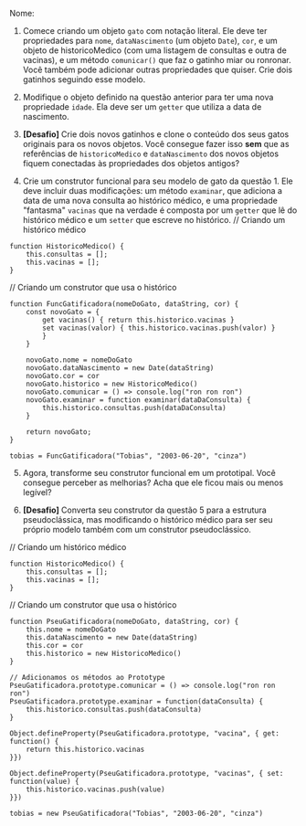 Nome: 

1. Comece criando um objeto `gato` com notação literal. Ele deve ter propriedades para `nome`, `dataNascimento` (um objeto `Date`), `cor`, e um objeto de historicoMedico (com uma listagem de consultas e outra de vacinas), e um método `comunicar()` que faz o gatinho miar ou ronronar. Você também pode adicionar outras propriedades que quiser. Crie dois gatinhos seguindo esse modelo.

2. Modifique o objeto definido na questão anterior para ter uma nova propriedade `idade`. Ela deve ser um `getter` que utiliza a data de nascimento.

3. **[Desafio]** Crie dois novos gatinhos e clone o conteúdo dos seus gatos originais para os novos objetos. Você consegue fazer isso **sem** que as referências de `historicoMedico` e `dataNascimento` dos novos objetos fiquem conectadas às propriedades dos objetos antigos?

4. Crie um construtor funcional para seu modelo de gato da questão 1. Ele deve incluir duas modificações: um método `examinar`, que adiciona a data de uma nova consulta ao histórico médico, e uma propriedade "fantasma" `vacinas` que na verdade é composta por um `getter` que lê do histórico médico e um `setter` que escreve no histórico.
// Criando um histórico médico
```
function HistoricoMedico() {
    this.consultas = [];
    this.vacinas = [];
}
```

// Criando um construtor que usa o histórico
```
function FuncGatificadora(nomeDoGato, dataString, cor) {
    const novoGato = {
        get vacinas() { return this.historico.vacinas }
        set vacinas(valor) { this.historico.vacinas.push(valor) }
        }
    }

    novoGato.nome = nomeDoGato
    novoGato.dataNascimento = new Date(dataString)
    novoGato.cor = cor
    novoGato.historico = new HistoricoMedico()
    novoGato.comunicar = () => console.log("ron ron ron")
    novoGato.examinar = function examinar(dataDaConsulta) {
        this.historico.consultas.push(dataDaConsulta)
    }

    return novoGato;
}

tobias = FuncGatificadora("Tobias", "2003-06-20", "cinza")
```

5. Agora, transforme seu construtor funcional em um prototipal. Você consegue perceber as melhorias? Acha que ele ficou mais ou menos legível?

6. **[Desafio]** Converta seu construtor da questão 5 para a estrutura pseudoclássica, mas modificando o histórico médico para ser seu próprio modelo também com um construtor pseudoclássico.

// Criando um histórico médico
```
function HistoricoMedico() {
    this.consultas = [];
    this.vacinas = [];
}
```

// Criando um construtor que usa o histórico
```
function PseuGatificadora(nomeDoGato, dataString, cor) {
    this.nome = nomeDoGato
    this.dataNascimento = new Date(dataString)
    this.cor = cor
    this.historico = new HistoricoMedico()
}

// Adicionamos os métodos ao Prototype
PseuGatificadora.prototype.comunicar = () => console.log("ron ron ron")
PseuGatificadora.prototype.examinar = function(dataConsulta) {
    this.historico.consultas.push(dataConsulta)
}

Object.defineProperty(PseuGatificadora.prototype, "vacina", { get: function() {
    return this.historico.vacinas
}})

Object.defineProperty(PseuGatificadora.prototype, "vacinas", { set: function(value) {
    this.historico.vacinas.push(value)
}})

tobias = new PseuGatificadora("Tobias", "2003-06-20", "cinza")
```